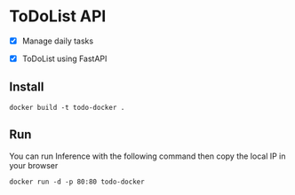 # ToDoList API

- [x] Manage daily tasks
- [x] ToDoList using FastAPI


## Install


```
docker build -t todo-docker .

```

## Run
You can run  Inference with the following command then copy the local IP in your browser

```
docker run -d -p 80:80 todo-docker
```

      
